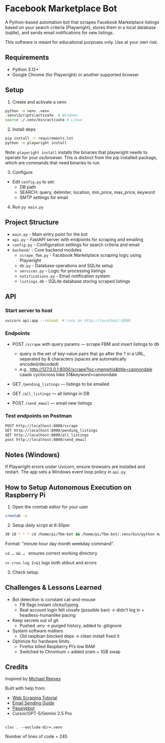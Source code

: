 # Facebook Marketplace Bot

A Python-based automation bot that scrapes Facebook Marketplace listings based on your search criteria (Playwright), stores them in a local database (sqlite), and sends email notifications for new listings.

This software is meant for educational purposes only. Use at your own risk.

## Requirements

- Python 3.12+
- Google Chrome (for Playwright) or another supported browser

## Setup

1. Create and activate a venv

```bash
python -m venv .venv
.venv\Scripts\activate  # Windows
source ./.venv/bin/activate # Linux
```

2. Install deps

```bash
pip install -r requirements.txt
python -m playwright install
```

Note: `playwright install` installs the binaries that playwright needs to operate for your os/browser. This is distinct from the pip installed package, which are commands that need binaries to run.

3. Configure

- Edit `config.py` to set:
  - DB path
  - SEARCH: query, delimiter, location, min_price, max_price, keyword
  - SMTP settings for email

4. Run
   `py main.py`

## Project Structure

- `main.py` - Main entry point for the bot
- `api.py` - FastAPI server with endpoints for scraping and emailing
- `config.py` - Configuration settings for search criteria and email
- `backend/` - Core backend modules
  - `scrape_fbm.py` - Facebook Marketplace scraping logic using Playwright
  - `db.py` - Database operations and SQLite setup
  - `services.py` - Logic for processing listings
  - `notifications.py` - Email notification system
  - `listings.db` - SQLite database storing scraped listings

## API

### Start server to host

```bash
uvicorn api:app --reload  # runs on http://localhost:8000
```

### Endpoints

- POST `/scrape` with query params — scrape FBM and insert listings to db

  - query is the set of key-value pairs that go after the ? in a URL, separated by & characters (spaces are automatically encoded/decoded)
  - e.g., http://127.0.0.1:8000/scrape?loc=memphis&title=cannondale caadx cyclocross bike 51&keyword=cannondale

- GET `/pending_listings` — listings to be emailed
- GET `/all_listings` — all listings in DB
- POST `/send_email` — email new listings

### Test endpoints on Postman

```bash
POST http://localhost:8000/scrape
GET http://localhost:8000/pending_listings
GET http://localhost:8000/all_listings
post http://localhost:8000/send_email
```

## Notes (Windows)

If Playwright errors under Uvicorn, ensure browsers are installed and restart. The app sets a Windows event loop policy in `api.py`.

## How to Setup Autonomous Execution on Raspberry Pi

1. Open the crontab editor for your user

```bash
crontab -e
```

2. Setup daily script at 6:30pm

```bash
30 18 * * * cd /home/pi/fbm-bot && /home/pi/fbm-bot/.venv/bin/python main.py >> /home/pi/fbm-bot/cron.log 2>&1
```

Format: "minute hour day month weekday command".

`cd … && … ` ensures correct working directory

`>> cron.log 2>&1` logs both stdout and errors

3. Check setup.

## Challenges & Lessons Learned

- Bot detection is constant cat-and-mouse
  - FB flags instant clicks/typing
  - Real account login felt unsafe (possible ban) → didn't log in + headless-humanlike pacing
- Keep secrets out of git
  - Pushed .env → purged history, added to .gitignore
- System software matters
  - Old raspbian blocked deps → clean install fixed it
- Optimize for hardware limits
  - Firefox killed Raspberry Pi’s low RAM
  - Switched to Chromium + added zram + 1GB swap

## Credits

Inspired by [Michael Reeves](https://www.youtube.com/@MichaelReeves/videos)

Built with help from:

- [Web Scraping Tutorial](https://www.youtube.com/watch?v=nE6m6LERn2U&t=1024s)
- [Email Sending Guide](https://cupofcode.blog/code-email-sending/)
- [Passivebot](https://github.com/passivebot/facebook-marketplace-scraper?tab=readme-ov-file#facebook-marketplace-scraper)
- Cursor/GPT-5/Gemini 2.5 Pro

##

`cloc . --exclude-dir=.venv`

Number of lines of code = 245

